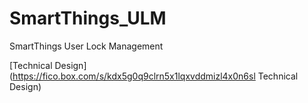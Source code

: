 # SmartThings_ULM
SmartThings User Lock Management 

[Technical Design] (https://fico.box.com/s/kdx5g0q9clrn5x1lqxvddmizl4x0n6sl Technical Design)
